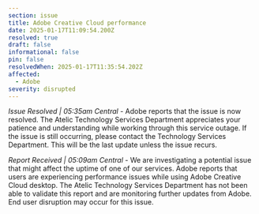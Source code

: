 ```yaml
---
section: issue
title: Adobe Creative Cloud performance
date: 2025-01-17T11:09:54.200Z
resolved: true
draft: false
informational: false
pin: false
resolvedWhen: 2025-01-17T11:35:54.202Z
affected:
  - Adobe
severity: disrupted
---
```

*Issue Resolved | 05:35am Central* - Adobe reports that the issue is now resolved. The Atelic Technology Services Department appreciates your patience and understanding while working through this service outage. If the issue is still occurring, please contact the Technology Services Department. This will be the last update unless the issue recurs.

*Report Received | 05:09am Central* - We are investigating a potential issue that might affect the uptime of one of our services. Adobe reports that users are experiencing performance issues while using Adobe Creative Cloud desktop. The Atelic Technology Services Department has not been able to validate this report and are monitoring further updates from Adobe. End user disruption may occur for this issue.